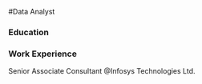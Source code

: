 #Data Analyst

### Education

### Work Experience
Senior Associate Consultant @Infosys Technologies Ltd.
